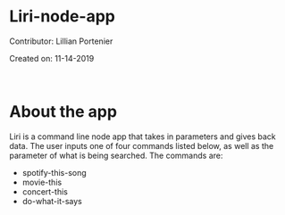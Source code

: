 <h1> Liri-node-app </h1>
<p> Contributor: Lillian Portenier </p>
<p> Created on: 11-14-2019 </p>
<br>
<h1>About the app</h1>
<p> Liri is a command line node app that takes in parameters and gives back data. The user inputs one of four commands listed below, as well as the parameter of what is being searched. The commands are: </p>
<ul>
  <li>spotify-this-song</li>
  <li>movie-this</li>
  <li>concert-this</li>
  <li>do-what-it-says</li>
</ul> 

